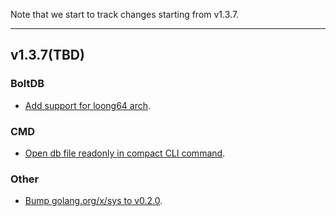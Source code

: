 Note that we start to track changes starting from v1.3.7.

<hr>

## v1.3.7(TBD)

### BoltDB
- [Add support for loong64 arch](https://github.com/etcd-io/bbolt/pull/303).

### CMD
- [Open db file readonly in compact CLI command](https://github.com/etcd-io/bbolt/pull/292).

### Other
- [Bump golang.org/x/sys to v0.2.0](https://github.com/etcd-io/bbolt/pull/346).

